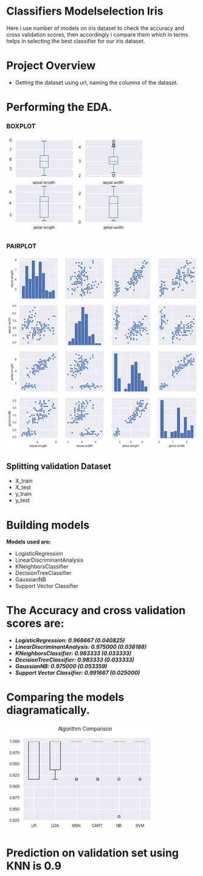 # Classifiers Modelselection Iris
Here i use number of models on iris dataset to check the accuracy and cross validation scores,
then accordingly i compare them which in terms helps in selecting the best classifier for our iris dataset.
# Project Overview
* Getting the dataset using url, naming the columns of the dataset.
# Performing the EDA.
### **BOXPLOT**
![](https://github.com/sarvaatmak/Classifiers_modelselection_iris/blob/main/image/box.png)
### **PAIRPLOT**
![](https://github.com/sarvaatmak/Classifiers_modelselection_iris/blob/main/image/pairplot.png)
## Splitting validation Dataset
* X_train
* X_test
* y_train
* y_test
# Building models
  **Models used are:** 
* LogisticRegression
* LinearDiscriminantAnalysis
* KNeighborsClassifier
* DecisionTreeClassifier
* GaussianNB
* Support Vector Classifier

# The Accuracy and cross validation scores are:

* ***LogisticRegression: 0.966667 (0.040825)***
* ***LinearDiscriminantAnalysis: 0.975000 (0.038188)***
* ***KNeighborsClassifier: 0.983333 (0.033333)***
* ***DecisionTreeClassifier: 0.983333 (0.033333)***
* ***GaussianNB: 0.975000 (0.053359)***
* ***Support Vector Classifier: 0.991667 (0.025000)***

# Comparing the models diagramatically.
![](https://github.com/sarvaatmak/Classifiers_modelselection_iris/blob/main/image/compare.png)

# Prediction on validation set using KNN is 0.9
